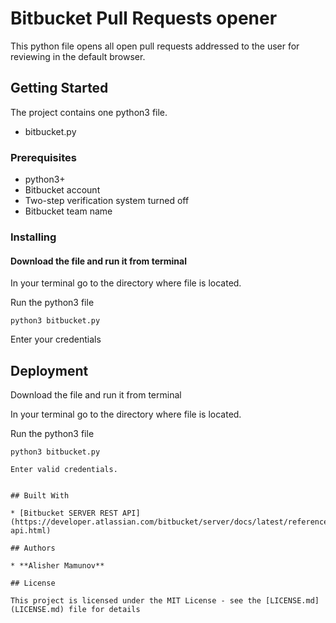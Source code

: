 # Bitbucket Pull Requests opener

This python file opens all open pull requests addressed to the user for reviewing in the default browser. 

## Getting Started

The project contains one python3 file.
  - bitbucket.py

### Prerequisites

- python3+
- Bitbucket account
- Two-step verification system turned off
- Bitbucket team name


### Installing 

#### Download the file and run it from terminal

In your terminal go to the directory where file is located.

Run the python3 file
```
python3 bitbucket.py
```

Enter your credentials


## Deployment

Download the file and run it from terminal

In your terminal go to the directory where file is located.

Run the python3 file
```
python3 bitbucket.py

Enter valid credentials.


## Built With

* [Bitbucket SERVER REST API](https://developer.atlassian.com/bitbucket/server/docs/latest/reference/rest-api.html) 

## Authors

* **Alisher Mamunov** 

## License

This project is licensed under the MIT License - see the [LICENSE.md](LICENSE.md) file for details

